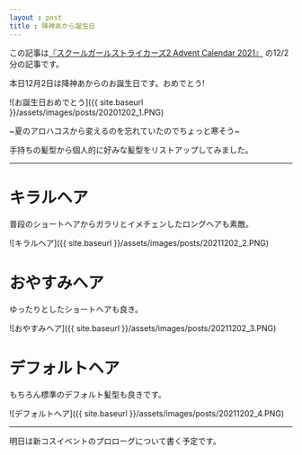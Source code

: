 ```yaml
---
layout : post
title : 降神あから誕生日
---
```


この記事は[『スクールガールストライカーズ2 Advent Calendar 2021』](https://adventar.org/calendars/6322) の12/2分の記事です。

本日12月2日は降神あからのお誕生日です。おめでとう!

![お誕生日おめでとう]({{ site.baseurl }}/assets/images/posts/20201202_1.PNG)

~夏のアロハコスから変えるのを忘れていたのでちょっと寒そう~

手持ちの髪型から個人的に好みな髪型をリストアップしてみました。

---

# キラルヘア
普段のショートヘアからガラリとイメチェンしたロングヘアも素敵。

![キラルヘア]({{ site.baseurl }}/assets/images/posts/20211202_2.PNG)

# おやすみヘア
ゆったりとしたショートヘアも良き。

![おやすみヘア]({{ site.baseurl }}/assets/images/posts/20211202_3.PNG)

# デフォルトヘア
もちろん標準のデフォルト髪型も良きです。

![デフォルトヘア]({{ site.baseurl }}/assets/images/posts/20211202_4.PNG)

---

明日は新コスイベントのプロローグについて書く予定です。
